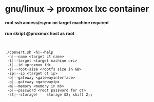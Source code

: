 # gnu/linux -> proxmox lxc container #

#### root ssh access/rsync on target machine required ##### 
#### run skript @proxmox host as root ##### 

```
  

```

```
./convert.sh -h|--help
 -n|--name <target ct name>
 -t|--target <target machine uri>
 -i|--id <proxmox id>
 -s|--root-size <rootfs size in GB>
 -ip|--ip <target ct ip>
 -b|--gateway <gatewayinterface>
 -g|--gateway <gatewayip>
 -m|--memory <memory in mb>
 -p|--password <root password for ct>
 -st|--storage)    storage $2; shift 2;;


```
